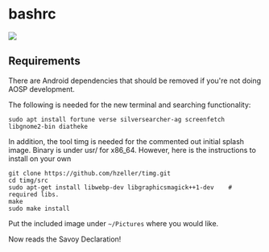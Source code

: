 # bashrc
![](https://github.com/rrmhearts/bashrc/example.png)

## Requirements

There are Android dependencies that should be removed if you're not doing AOSP development.

The following is needed for the new terminal and searching functionality:
```
sudo apt install fortune verse silversearcher-ag screenfetch libgnome2-bin diatheke
```
In addition, the tool timg is needed for the commented out initial splash image. Binary is under usr/ for x86_64. However, here is the instructions to install on your own
```
git clone https://github.com/hzeller/timg.git
cd timg/src
sudo apt-get install libwebp-dev libgraphicsmagick++1-dev    # required libs.
make
sudo make install
```

Put the included image under `~/Pictures` where you would like.

Now reads the Savoy Declaration!
